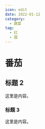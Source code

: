 ```yaml
---
icon: edit
date: 2022-01-12
category:
  - 蔬菜
tag:
  - 红
  - 圆
---
```


# 番茄

## 标题 2

这里是内容。

### 标题 3

这里是内容。
